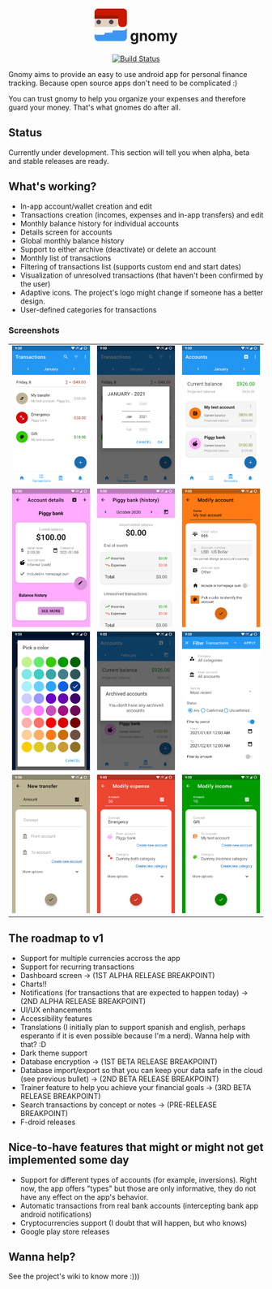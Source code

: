 <h1 align="center">
  <img alt="Gnomy's logo" src="assets/logo.png" width="64" />
  gnomy
</h1>
<div align="center">
    <a href="https://travis-ci.org/AlanSanchezP/gnomy">
        <img alt="Build Status" src="https://travis-ci.org/AlanSanchezP/gnomy.svg?branch=development" />
    </a>
</div>

Gnomy aims to provide an easy to use android app for personal finance tracking. Because open source apps don't need to be complicated :)

You can trust gnomy to help you organize your expenses and therefore guard your money. That's what gnomes do after all.

## Status
Currently under development. This section will tell you when alpha, beta and stable releases are ready.

## What's working?
- In-app account/wallet creation and edit
- Transactions creation (incomes, expenses and in-app transfers) and edit
- Monthly balance history for individual accounts
- Details screen for accounts
- Global monthly balance history
- Support to either archive (deactivate) or delete an account
- Monthly list of transactions
- Filtering of transactions list (supports custom end and start dates)
- Visualization of unresolved transactions (that haven't been confirmed by the user)
- Adaptive icons. The project's logo might change if someone has a better design.
- User-defined categories for transactions

### Screenshots
<table>
    <tr>
        <td><img alt="Screenshot of transactions list" src="assets/Screenshot_20210108-170811_gnomy.png" width="280" /></td>
        <td><img alt="Screenshot of month toolbar dialog" src="assets/Screenshot_20210108-170818_gnomy.png" width="280" /></td>
        <td><img alt="Screenshot of accounts list" src="assets/Screenshot_20210108-170823_gnomy.png" width="280" /></td>
    </tr>
    <tr>
        <td><img alt="Screenshot of account details" src="assets/Screenshot_20210108-170833_gnomy.png" width="280" /></td>
        <td><img alt="Screenshot of balance history" src="assets/Screenshot_20210108-171155_gnomy.png" width="280" /></td>
        <td><img alt="Screenshot of modify account" src="assets/Screenshot_20210108-170846_gnomy.png" width="280" /></td>
    </tr>
    <tr>
        <td><img alt="Screenshot of color picker dialog" src="assets/Screenshot_20210108-171140_gnomy.png" width="280" /></td>
        <td><img alt="Screenshot of archived accounts dialog" src="assets/Screenshot_20210108-170909_gnomy.png" width="280" /></td>
        <td><img alt="Screenshot of filters dialog" src="assets/Screenshot_20210108-170919_gnomy.png" width="280" /></td>
    </tr>
    <tr>
        <td><img alt="Screenshot of new transfer" src="assets/Screenshot_20210108-170929_gnomy.png" width="280" /></td>
        <td><img alt="Screenshot of modify expense" src="assets/Screenshot_20210108-170934_gnomy.png" width="280" /></td>
        <td><img alt="Screenshot of modify income" src="assets/Screenshot_20210108-170942_gnomy.png" width="280" /></td>
</tr>
</table>

## The roadmap to v1
- Support for multiple currencies accross the app
- Support for recurring transactions
- Dashboard screen -> (1ST ALPHA RELEASE BREAKPOINT)
- Charts!!
- Notifications (for transactions that are expected to happen today) -> (2ND ALPHA RELEASE BREAKPOINT)
- UI/UX enhancements
- Accessibility features
- Translations (I initially plan to support spanish and english, perhaps esperanto if it is even possible because I'm a nerd). Wanna help with that? :D
- Dark theme support
- Database encryption -> (1ST BETA RELEASE BREAKPOINT)
- Database import/export so that you can keep your data safe in the cloud (see previous bullet) -> (2ND BETA RELEASE BREAKPOINT)
- Trainer feature to help you achieve your financial goals -> (3RD BETA RELEASE BREAKPOINT)
- Search transactions by concept or notes -> (PRE-RELEASE BREAKPOINT)
- F-droid releases

## Nice-to-have features that might or might not get implemented some day
- Support for different types of accounts (for example, inversions). Right now, the app offers "types" but those are only informative, they do not have any effect on the app's behavior.
- Automatic transactions from real bank accounts (intercepting bank app android notifications)
- Cryptocurrencies support (I doubt that will happen, but who knows)
- Google play store releases

## Wanna help?
See the project's wiki to know more :)))
